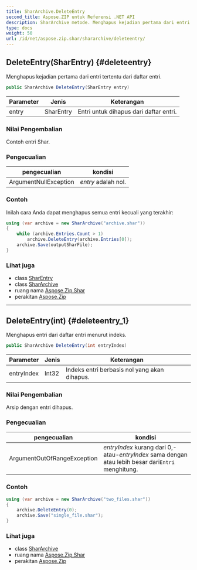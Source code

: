 ```yaml
---
title: SharArchive.DeleteEntry
second_title: Aspose.ZIP untuk Referensi .NET API
description: SharArchive metode. Menghapus kejadian pertama dari entri tertentu dari daftar entri.
type: docs
weight: 50
url: /id/net/aspose.zip.shar/shararchive/deleteentry/
---
```

## DeleteEntry(SharEntry) {#deleteentry}

Menghapus kejadian pertama dari entri tertentu dari daftar entri.

```csharp
public SharArchive DeleteEntry(SharEntry entry)
```

| Parameter | Jenis | Keterangan |
| --- | --- | --- |
| entry | SharEntry | Entri untuk dihapus dari daftar entri. |

### Nilai Pengembalian

Contoh entri Shar.

### Pengecualian

| pengecualian | kondisi |
| --- | --- |
| ArgumentNullException | *entry* adalah nol. |

### Contoh

Inilah cara Anda dapat menghapus semua entri kecuali yang terakhir:

```csharp
using (var archive = new SharArchive("archive.shar"))
{
    while (archive.Entries.Count > 1)
        archive.DeleteEntry(archive.Entries[0]);
    archive.Save(outputSharFile);
}
```

### Lihat juga

* class [SharEntry](../../sharentry/)
* class [SharArchive](../)
* ruang nama [Aspose.Zip.Shar](../../shararchive/)
* perakitan [Aspose.Zip](../../../)

---

## DeleteEntry(int) {#deleteentry_1}

Menghapus entri dari daftar entri menurut indeks.

```csharp
public SharArchive DeleteEntry(int entryIndex)
```

| Parameter | Jenis | Keterangan |
| --- | --- | --- |
| entryIndex | Int32 | Indeks entri berbasis nol yang akan dihapus. |

### Nilai Pengembalian

Arsip dengan entri dihapus.

### Pengecualian

| pengecualian | kondisi |
| --- | --- |
| ArgumentOutOfRangeException | *entryIndex* kurang dari 0,-atau-*entryIndex* sama dengan atau lebih besar dari`Entri` menghitung. |

### Contoh

```csharp
using (var archive = new SharArchive("two_files.shar"))
{
    archive.DeleteEntry(0);
    archive.Save("single_file.shar");
}
```

### Lihat juga

* class [SharArchive](../)
* ruang nama [Aspose.Zip.Shar](../../shararchive/)
* perakitan [Aspose.Zip](../../../)



